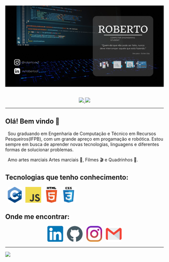 <p align='center'>
<img src="https://github.com/roberto967/roberto967/blob/main/imgs/Header_Roberto.png?raw=true" title="Painel">&nbsp;&nbsp;
</p>

<p align="center">
  <a href="https://github.com/roberto967">
    <img height="160em" src="https://github-readme-stats.vercel.app/api?username=roberto967&theme=tokyonight&show_icons=true&include_all_commits=true&count_private=true" />
    <img height="110em" src="https://github-readme-stats.vercel.app/api/top-langs/?username=roberto967&theme=tokyonight&layout=compact&langs_count=6" />
  </a>
</p>

---

## Olá! Bem vindo 👋

<p> 
  &nbsp;
  Sou graduando em Engenharia de Computação e Técnico em Recursos Pesqueiros(IFPB), com um grande apreço em progamação e robótica. Estou sempre em busca de aprender novas tecnologias, linguagens e diferentes formas de solucionar problemas.
</p>
  
<p>
  &nbsp;
  Amo artes marciais Artes marciais 🥋, Filmes 🎬 e Quadrinhos 📔.
</p>

## Tecnologias que tenho conhecimento:

<p>
  &nbsp;
  <img height="50" src="https://github.com/roberto967/roberto967/blob/main/imgs/cpp.png?raw=true" onclick="return false" title="C++">&nbsp;&nbsp;
  <img height="50" src="https://github.com/roberto967/roberto967/blob/main/imgs/javascript.png?raw=true" title="JavaScript">&nbsp;
  <img height="50" src="https://github.com/roberto967/roberto967/blob/main/imgs/html.png?raw=true" title="HTML5">
  <img height="50" src="https://github.com/roberto967/roberto967/blob/main/imgs/css.png?raw=true" title="CSS3">
</p>

## Onde me encontrar:

<p align="center">
  <a href="https://www.linkedin.com/in/robertoof/"><img height="50" src="https://github.com/roberto967/roberto967/blob/main/imgs/linkedin.png?raw=true" title="Linkedin"></a>&nbsp;&nbsp;
  <a href="https://github.com/roberto967"><img height="50" src="https://github.com/roberto967/roberto967/blob/main/imgs/github.png?raw=true" title="Github"></a>&nbsp;&nbsp;
  <a href="https://www.instagram.com/roberto.ex3/"><img height="50" src="https://github.com/roberto967/roberto967/blob/main/imgs/instagram.png?raw=true" title="Instagram"></a>&nbsp;&nbsp;
  <a href="mailto:robertoo.jof@gmail.com"><img height="50" src="https://github.com/roberto967/roberto967/blob/main/imgs/gmail.png?raw=true" title="Mail"></a>
</p>

---
![](https://komarev.com/ghpvc/?username=roberto967&color=456fb5&style=flat)
